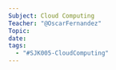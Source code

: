 ```yaml
---
Subject: Cloud Computing
Teacher: "@OscarFernandez"
Topic: 
date: 
tags:
  - "#SJK005-CloudComputing"
---
```

